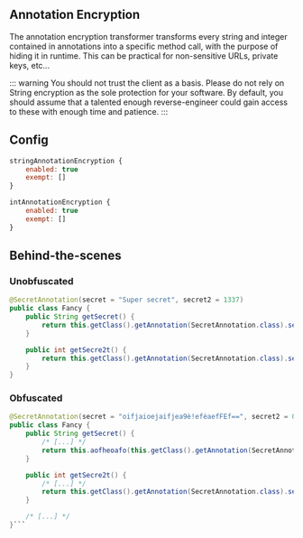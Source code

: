 ## Annotation Encryption

The annotation encryption transformer transforms every string and integer contained in annotations into a specific method call, with the purpose of hiding it in runtime. This can be practical for non-sensitive URLs, private keys, etc...

::: warning
You should not trust the client as a basis. Please do not rely on String encryption as the sole protection for your
software. By default, you should assume that a talented enough reverse-engineer could gain access to these with 
enough time and patience.
:::


## Config

```js
stringAnnotationEncryption {
    enabled: true
    exempt: []
}

intAnnotationEncryption {
    enabled: true
    exempt: []
}
```

## Behind-the-scenes

### Unobfuscated

```java
@SecretAnnotation(secret = "Super secret", secret2 = 1337)
public class Fancy {
    public String getSecret() {
        return this.getClass().getAnnotation(SecretAnnotation.class).secret();
    }

    public int getSecre2t() {
        return this.getClass().getAnnotation(SecretAnnotation.class).secret2();
    }
}
```

### Obfuscated

```java
@SecretAnnotation(secret = "oifjaioejaifjea9è!efèaefFEf==", secret2 = 0x9FE7FE7F)
public class Fancy {
    public String getSecret() {
        /* [...] */
        return this.aofheoafo(this.getClass().getAnnotation(SecretAnnotation.class).secret(), n ^ 0x997AF8F);
    }

    public int getSecre2t() {
        /* [...] */
        return this.getClass().getAnnotation(SecretAnnotation.class).secret2() ^ n ^ 0x90AF9F7;
    }

    /* [...] */
}```
